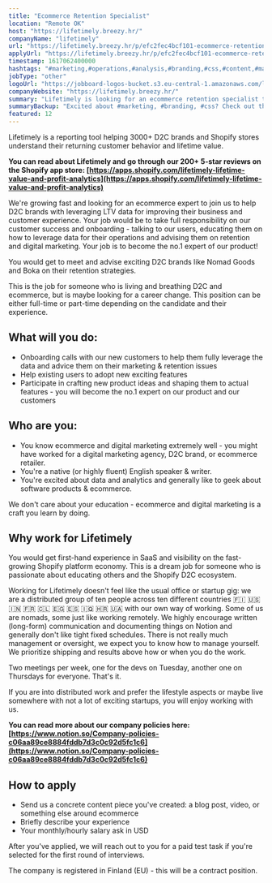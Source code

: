 ```yaml
---
title: "Ecommerce Retention Specialist"
location: "Remote OK"
host: "https://lifetimely.breezy.hr/"
companyName: "lifetimely"
url: "https://lifetimely.breezy.hr/p/efc2fec4bcf101-ecommerce-retention-specialist"
applyUrl: "https://lifetimely.breezy.hr/p/efc2fec4bcf101-ecommerce-retention-specialist/apply"
timestamp: 1617062400000
hashtags: "#marketing,#operations,#analysis,#branding,#css,#content,#management,#English"
jobType: "other"
logoUrl: "https://jobboard-logos-bucket.s3.eu-central-1.amazonaws.com/lifetimely"
companyWebsite: "https://lifetimely.breezy.hr/"
summary: "Lifetimely is looking for an ecommerce retention specialist that has experience in: experience in: #marketing, #branding, #css."
summaryBackup: "Excited about #marketing, #branding, #css? Check out this job post!"
featured: 12
---
```


Lifetimely is a reporting tool helping 3000+ D2C brands and Shopify stores understand their returning customer behavior and lifetime value.

**You can read about Lifetimely and go through our 200+ 5-star reviews on the Shopify app store: [](https://apps.shopify.com/lifetimely-lifetime-value-and-profit-analytics)[https://apps.shopify.com/lifetimely-lifetime-value-and-profit-analytics](https://apps.shopify.com/lifetimely-lifetime-value-and-profit-analytics)**

We're growing fast and looking for an ecommerce expert to join us to help D2C brands with leveraging LTV data for improving their business and customer experience. Your job would be to take full responsibility on our customer success and onboarding - talking to our users, educating them on how to leverage data for their operations and advising them on retention and digital marketing. Your job is to become the no.1 expert of our product!

You would get to meet and advise exciting D2C brands like Nomad Goods and Boka on their retention strategies.

This is the job for someone who is living and breathing D2C and ecommerce, but is maybe looking for a career change. This position can be either full-time or part-time depending on the candidate and their experience.

## What will you do:

*   Onboarding calls with our new customers to help them fully leverage the data and advice them on their marketing & retention issues
*   Help existing users to adopt new exciting features
*   Participate in crafting new product ideas and shaping them to actual features - you will become the no.1 expert on our product and our customers

## Who are you:

*   You know ecommerce and digital marketing extremely well - you might have worked for a digital marketing agency, D2C brand, or ecommerce retailer.
*   You're a native (or highly fluent) English speaker & writer.
*   You're excited about data and analytics and generally like to geek about software products & ecommerce.

We don't care about your education - ecommerce and digital marketing is a craft you learn by doing.

## Why work for Lifetimely

You would get first-hand experience in SaaS and visibility on the fast-growing Shopify platform economy. This is a dream job for someone who is passionate about educating others and the Shopify D2C ecosystem.

Working for Lifetimely doesn't feel like the usual office or startup gig: we are a distributed group of ten people across ten different countries 🇫🇮 🇺🇸 🇮🇳 🇫🇷 🇨🇱 🇪🇬 🇪🇸 🇮🇶 🇭🇷 🇺🇦 with our own way of working. Some of us are nomads, some just like working remotely. We highly encourage written (long-form) communication and documenting things on Notion and generally don't like tight fixed schedules. There is not really much management or oversight, we expect you to know how to manage yourself. We prioritize shipping and results above how or when you do the work.

Two meetings per week, one for the devs on Tuesday, another one on Thursdays for everyone. That's it.

If you are into distributed work and prefer the lifestyle aspects or maybe live somewhere with not a lot of exciting startups, you will enjoy working with us.

**You can read more about our company policies here: [](https://www.notion.so/Company-policies-c06aa89ce8884fddb7d3c0c92d5fc1c6)[https://www.notion.so/Company-policies-c06aa89ce8884fddb7d3c0c92d5fc1c6](https://www.notion.so/Company-policies-c06aa89ce8884fddb7d3c0c92d5fc1c6)**

## How to apply

*   Send us a concrete content piece you've created: a blog post, video, or something else around ecommerce
*   Briefly describe your experience
*   Your monthly/hourly salary ask in USD

After you've applied, we will reach out to you for a paid test task if you're selected for the first round of interviews.

The company is registered in Finland (EU) - this will be a contract position.
